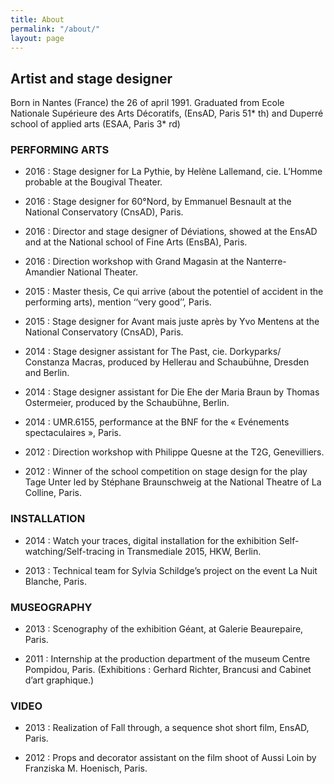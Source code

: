 ```yaml
---
title: About
permalink: "/about/"
layout: page
---
```


## Artist and stage designer

Born in Nantes (France) the 26 of april 1991.
Graduated from Ecole Nationale Supérieure des Arts Décoratifs, (EnsAD, Paris 51* th) and Duperré school of applied arts (ESAA, Paris 3* rd)




### PERFORMING ARTS
* 2016 : Stage designer for La Pythie, by Helène Lallemand, cie. L’Homme probable at the Bougival Theater.

* 2016 : Stage designer for 60°Nord, by Emmanuel Besnault at the National Conservatory (CnsAD), Paris.

* 2016 : Director and stage designer of Déviations, showed at the EnsAD and at the National school of Fine Arts (EnsBA), Paris.

* 2016 : Direction workshop with Grand Magasin at the Nanterre-Amandier National Theater.

* 2015 : Master thesis, Ce qui arrive (about the potentiel of accident in the performing arts), mention ‘‘very good’’, Paris.

* 2015 : Stage designer for Avant mais juste après by Yvo Mentens at the National Conservatory (CnsAD), Paris. 

* 2014 : Stage designer assistant for The Past, cie. Dorkyparks/ Constanza Macras, produced by Hellerau and Schaubühne, Dresden and Berlin.

* 2014 : Stage designer assistant for Die Ehe der Maria Braun by Thomas Ostermeier, produced by the Schaubühne, Berlin.

* 2014 : UMR.6155, performance at the BNF for the « Evénements spectaculaires », Paris.

* 2012 : Direction workshop with Philippe Quesne at the T2G, Genevilliers.

* 2012 : Winner of the school competition on stage design for the play Tage Unter led by Stéphane Braunschweig at the National Theatre of La Colline, Paris.




### INSTALLATION
* 2014 : Watch your traces, digital installation for the exhibition Self-watching/Self-tracing in Transmediale 2015, HKW, Berlin. 

* 2013 : Technical team for Sylvia Schildge’s project on the event La Nuit Blanche, Paris.




### MUSEOGRAPHY
* 2013 : Scenography of the exhibition Géant, at Galerie Beaurepaire, Paris.

* 2011 : Internship at the production department of the museum Centre Pompidou, Paris. (Exhibitions : Gerhard Richter, Brancusi and Cabinet d’art graphique.)




### VIDEO
* 2013 : Realization of Fall through, a sequence shot short film, EnsAD, Paris.

* 2012 : Props and decorator assistant on the film shoot of Aussi Loin by Franziska M. Hoenisch, Paris.
